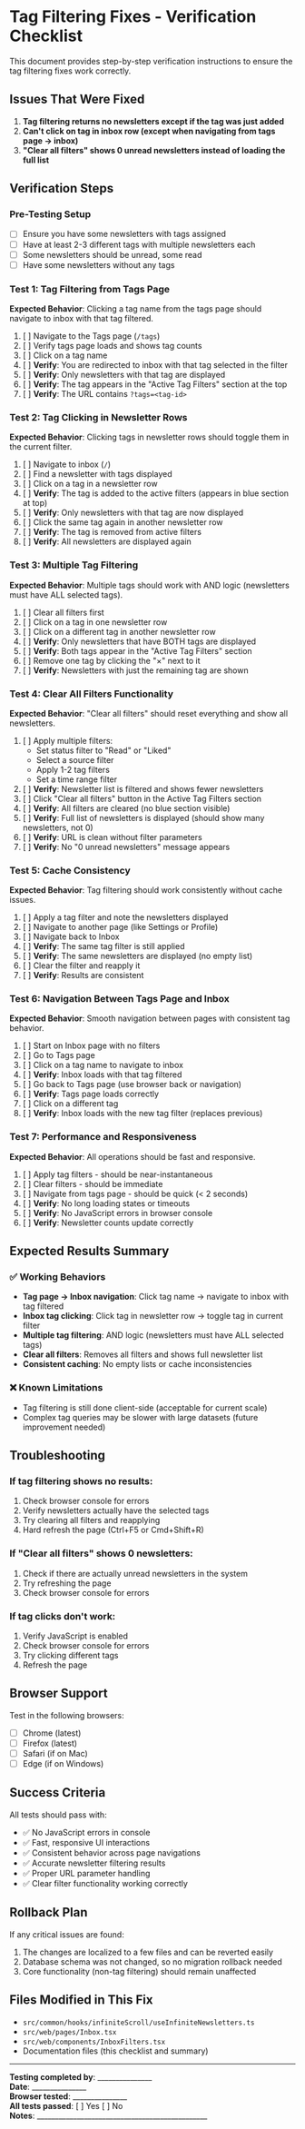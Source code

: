 # Tag Filtering Fixes - Verification Checklist

This document provides step-by-step verification instructions to ensure the tag filtering fixes work correctly.

## Issues That Were Fixed

1. **Tag filtering returns no newsletters except if the tag was just added**
2. **Can't click on tag in inbox row (except when navigating from tags page -> inbox)**
3. **"Clear all filters" shows 0 unread newsletters instead of loading the full list**

## Verification Steps

### Pre-Testing Setup
- [ ] Ensure you have some newsletters with tags assigned
- [ ] Have at least 2-3 different tags with multiple newsletters each
- [ ] Some newsletters should be unread, some read
- [ ] Have some newsletters without any tags

### Test 1: Tag Filtering from Tags Page
**Expected Behavior**: Clicking a tag name from the tags page should navigate to inbox with that tag filtered.

1. [ ] Navigate to the Tags page (`/tags`)
2. [ ] Verify tags page loads and shows tag counts
3. [ ] Click on a tag name
4. [ ] **Verify**: You are redirected to inbox with that tag selected in the filter
5. [ ] **Verify**: Only newsletters with that tag are displayed
6. [ ] **Verify**: The tag appears in the "Active Tag Filters" section at the top
7. [ ] **Verify**: The URL contains `?tags=<tag-id>`

### Test 2: Tag Clicking in Newsletter Rows
**Expected Behavior**: Clicking tags in newsletter rows should toggle them in the current filter.

1. [ ] Navigate to inbox (`/`)
2. [ ] Find a newsletter with tags displayed
3. [ ] Click on a tag in a newsletter row
4. [ ] **Verify**: The tag is added to the active filters (appears in blue section at top)
5. [ ] **Verify**: Only newsletters with that tag are now displayed
6. [ ] Click the same tag again in another newsletter row
7. [ ] **Verify**: The tag is removed from active filters
8. [ ] **Verify**: All newsletters are displayed again

### Test 3: Multiple Tag Filtering
**Expected Behavior**: Multiple tags should work with AND logic (newsletters must have ALL selected tags).

1. [ ] Clear all filters first
2. [ ] Click on a tag in one newsletter row
3. [ ] Click on a different tag in another newsletter row
4. [ ] **Verify**: Only newsletters that have BOTH tags are displayed
5. [ ] **Verify**: Both tags appear in the "Active Tag Filters" section
6. [ ] Remove one tag by clicking the "×" next to it
7. [ ] **Verify**: Newsletters with just the remaining tag are shown

### Test 4: Clear All Filters Functionality
**Expected Behavior**: "Clear all filters" should reset everything and show all newsletters.

1. [ ] Apply multiple filters:
   - Set status filter to "Read" or "Liked"
   - Select a source filter
   - Apply 1-2 tag filters
   - Set a time range filter
2. [ ] **Verify**: Newsletter list is filtered and shows fewer newsletters
3. [ ] Click "Clear all filters" button in the Active Tag Filters section
4. [ ] **Verify**: All filters are cleared (no blue section visible)
5. [ ] **Verify**: Full list of newsletters is displayed (should show many newsletters, not 0)
6. [ ] **Verify**: URL is clean without filter parameters
7. [ ] **Verify**: No "0 unread newsletters" message appears

### Test 5: Cache Consistency
**Expected Behavior**: Tag filtering should work consistently without cache issues.

1. [ ] Apply a tag filter and note the newsletters displayed
2. [ ] Navigate to another page (like Settings or Profile)
3. [ ] Navigate back to Inbox
4. [ ] **Verify**: The same tag filter is still applied
5. [ ] **Verify**: The same newsletters are displayed (no empty list)
6. [ ] Clear the filter and reapply it
7. [ ] **Verify**: Results are consistent

### Test 6: Navigation Between Tags Page and Inbox
**Expected Behavior**: Smooth navigation between pages with consistent tag behavior.

1. [ ] Start on Inbox page with no filters
2. [ ] Go to Tags page
3. [ ] Click on a tag name to navigate to inbox
4. [ ] **Verify**: Inbox loads with that tag filtered
5. [ ] Go back to Tags page (use browser back or navigation)
6. [ ] **Verify**: Tags page loads correctly
7. [ ] Click on a different tag
8. [ ] **Verify**: Inbox loads with the new tag filter (replaces previous)

### Test 7: Performance and Responsiveness
**Expected Behavior**: All operations should be fast and responsive.

1. [ ] Apply tag filters - should be near-instantaneous
2. [ ] Clear filters - should be immediate
3. [ ] Navigate from tags page - should be quick (< 2 seconds)
4. [ ] **Verify**: No long loading states or timeouts
5. [ ] **Verify**: No JavaScript errors in browser console
6. [ ] **Verify**: Newsletter counts update correctly

## Expected Results Summary

### ✅ Working Behaviors
- **Tag page → Inbox navigation**: Click tag name → navigate to inbox with tag filtered
- **Inbox tag clicking**: Click tag in newsletter row → toggle tag in current filter
- **Multiple tag filtering**: AND logic (newsletters must have ALL selected tags)
- **Clear all filters**: Removes all filters and shows full newsletter list
- **Consistent caching**: No empty lists or cache inconsistencies

### ❌ Known Limitations
- Tag filtering is still done client-side (acceptable for current scale)
- Complex tag queries may be slower with large datasets (future improvement needed)

## Troubleshooting

### If tag filtering shows no results:
1. Check browser console for errors
2. Verify newsletters actually have the selected tags
3. Try clearing all filters and reapplying
4. Hard refresh the page (Ctrl+F5 or Cmd+Shift+R)

### If "Clear all filters" shows 0 newsletters:
1. Check if there are actually unread newsletters in the system
2. Try refreshing the page
3. Check browser console for errors

### If tag clicks don't work:
1. Verify JavaScript is enabled
2. Check browser console for errors
3. Try clicking different tags
4. Refresh the page

## Browser Support
Test in the following browsers:
- [ ] Chrome (latest)
- [ ] Firefox (latest)
- [ ] Safari (if on Mac)
- [ ] Edge (if on Windows)

## Success Criteria

All tests should pass with:
- ✅ No JavaScript errors in console
- ✅ Fast, responsive UI interactions
- ✅ Consistent behavior across page navigations
- ✅ Accurate newsletter filtering results
- ✅ Proper URL parameter handling
- ✅ Clear filter functionality working correctly

## Rollback Plan

If any critical issues are found:
1. The changes are localized to a few files and can be reverted easily
2. Database schema was not changed, so no migration rollback needed
3. Core functionality (non-tag filtering) should remain unaffected

## Files Modified in This Fix
- `src/common/hooks/infiniteScroll/useInfiniteNewsletters.ts`
- `src/web/pages/Inbox.tsx`
- `src/web/components/InboxFilters.tsx`
- Documentation files (this checklist and summary)

---

**Testing completed by**: _______________  
**Date**: _______________  
**Browser tested**: _______________  
**All tests passed**: [ ] Yes [ ] No  
**Notes**: _______________________________________________